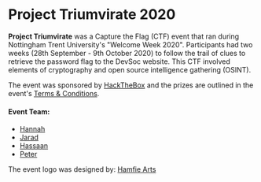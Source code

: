 # Project Triumvirate 2020
**Project Triumvirate** was a Capture the Flag (CTF) event that ran during Nottingham Trent University's "Welcome Week 2020". Participants had two weeks (28th September - 9th October 2020) to follow the trail of clues to retrieve the password flag to the DevSoc website. This CTF involved elements of cryptography and open source intelligence gathering (OSINT).  

The event was sponsored by [HackTheBox](www.hackthebox.eu) and the prizes are outlined in the event's [Terms & Conditions](https://github.com/NTUDevSoc/Project-Triumvirate/blob/main/Event%20Terms%20and%20Conditions.docx).


#### Event Team:
- [Hannah](https://github.com/Hannah-Ashna)
- [Jarad](https://github.com/JRad99)
- [Hassaan](https://github.com/Nogarde)
- [Peter](https://github.com/petelampy) 

The event logo was designed by: [Hamfie Arts](https://www.instagram.com/hamfie_arts)
